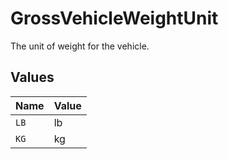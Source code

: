 # GrossVehicleWeightUnit

The unit of weight for the vehicle.


## Values

| Name  | Value |
| ----- | ----- |
| `LB`  | lb    |
| `KG`  | kg    |